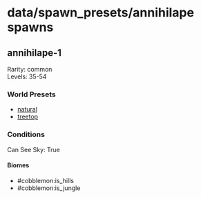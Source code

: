 # data/spawn_presets/annihilape spawns  
  
## annihilape-1  
Rarity: common  
Levels: 35-54  
  
### World Presets  
* [natural](data/spawn_data/natural.md)  
* [treetop](data/spawn_data/treetop.md)  
  
### Conditions  
Can See Sky: True  
  
#### Biomes  
  * #cobblemon:is_hills
  * #cobblemon:is_jungle
  
